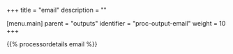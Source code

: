 +++
title = "email"
description = ""

[menu.main]
parent = "outputs"
identifier = "proc-output-email"
weight = 10
+++

{{% processordetails email %}}